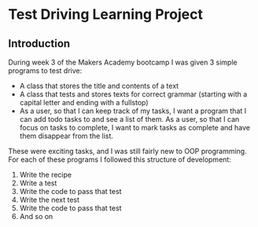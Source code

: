 # Test Driving Learning Project

## Introduction
During week 3 of the Makers Academy bootcamp I was given 3 simple programs to test drive:
- A class that stores the title and contents of a text
- A class that tests and stores texts for correct grammar (starting with a capital letter and ending with a fullstop)
- As a user, so that I can keep track of my tasks, I want a program that I can add todo tasks to and see a list of them. As a user, so that I can focus on tasks to complete, I want to mark tasks as complete and have them disappear from the list.

These were exciting tasks, and I was still fairly new to OOP programming. For each of these programs I followed this structure of development:
1. Write the recipe
2. Write a test
3. Write the code to pass that test
4. Write the next test
5. Write the code to pass that test
6. And so on